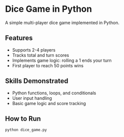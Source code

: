 # Dice Game in Python

A simple multi-player dice game implemented in Python.

## Features
- Supports 2-4 players
- Tracks total and turn scores
- Implements game logic: rolling a 1 ends your turn
- First player to reach 50 points wins

## Skills Demonstrated
- Python functions, loops, and conditionals
- User input handling
- Basic game logic and score tracking

## How to Run
```bash
python dice_game.py
